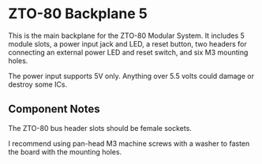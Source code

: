 # ZTO-80 Backplane 5
This is the main backplane for the ZTO-80 Modular System. It includes 5 module slots, a power input jack and LED, a reset button, two headers for connecting an external power LED and reset switch, and six M3 mounting holes.

The power input supports 5V only. Anything over 5.5 volts could damage or destroy some ICs.

## Component Notes
The ZTO-80 bus header slots should be female sockets.

I recommend using pan-head M3 machine screws with a washer to fasten the board with the mounting holes.
